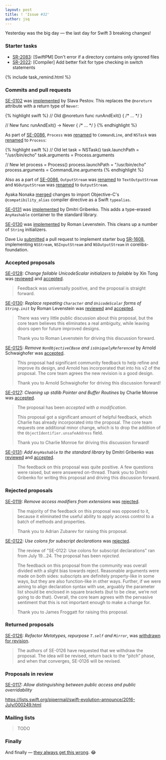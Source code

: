 ```yaml
---
layout: post
title: ! 'Issue #32'
author: jsq
---
```


Yesterday was the big day &mdash; the last day for Swift 3 breaking changes!

<!--excerpt-->

### Starter tasks

- [SR-2083](https://bugs.swift.org/browse/SR-2083): [SwiftPM] Don't error if a directory contains only ignored files
- [SR-2022](https://bugs.swift.org/browse/SR-2022): [Compiler] Add better fixit for type checking in switch statements

{% include task_remind.html %}

### Commits and pull requests

[SE-0102](https://github.com/apple/swift-evolution/blob/master/proposals/0102-noreturn-bottom-type.md) was [implemented](https://github.com/apple/swift/pull/3658) by Slava Pestov. This replaces the `@noreturn` attribute with a return type of `Never`:

{% highlight swift %}
// Old
@noreturn func runAndExit() { /* ... */ }

// New
func runAndExit() -> Never { /* ... */ }
{% endhighlight %}

As part of [SE-0086](https://github.com/apple/swift-evolution/blob/master/proposals/0086-drop-foundation-ns.md), `Process` was [renamed](https://github.com/apple/swift/pull/3598) to `CommandLine`, and `NSTask` was [renamed](https://github.com/apple/swift/pull/3670) to `Process`:

{% highlight swift %}
// Old
let task = NSTask()
task.launchPath = "/usr/bin/echo"
task.arguments = Process.arguments

// New
let process = Process()
process.launchPath = "/usr/bin/echo"
process.arguments = CommandLine.arguments
{% endhighlight %}

Also as a part of [SE-0086](https://github.com/apple/swift-evolution/blob/master/proposals/0086-drop-foundation-ns.md), `OutputStream` was [renamed](https://github.com/apple/swift/pull/3576) to `TextOutputStream` and `NSOutputStream` was [renamed](https://github.com/apple/swift/pull/3667) to `OutputStream`.

Ayaka Nonaka [merged](https://github.com/apple/swift/pull/3745) changes to import Objective-C's `@compatibility_alias` compiler directive as a Swift `typealias`.

[SE-0131](https://github.com/apple/swift-evolution/blob/master/proposals/0131-anyhashable.md) was [implemented](https://github.com/apple/swift/pull/3554) by Dmitri Gribenko. This adds a type-erased `AnyHashable` container to the standard library.

[SE-0130](https://github.com/apple/swift-evolution/blob/master/proposals/0130-string-initializers-cleanup.md) was [implemented](https://github.com/apple/swift/pull/3758) by Roman Levenstein. This cleans up a number of `String` initializers.

Dave Liu [submitted](https://github.com/apple/swift-corelibs-foundation/pull/482) a pull request to implement starter bug [SR-1608](https://bugs.swift.org/browse/SR-1608), implementing `NSStream`, `NSInputStream` and `NSOutputStream` in corelibs-foundation.

### Accepted proposals

[SE-0128](https://github.com/apple/swift-evolution/blob/master/proposals/0128-unicodescalar-failable-initializer.md): *Change failable UnicodeScalar initializers to failable* by Xin Tong was [reviewed](https://lists.swift.org/pipermail/swift-evolution-announce/2016-July/000252.html) and [accepted](https://lists.swift.org/pipermail/swift-evolution-announce/2016-July/000259.html).

> Feedback was universally positive, and the proposal is straight forward.

[SE-0130](https://github.com/apple/swift-evolution/blob/master/proposals/0130-string-initializers-cleanup.md): *Replace repeating `Character` and `UnicodeScalar` forms of `String.init`* by Roman Levenstein was [reviewed](https://lists.swift.org/pipermail/swift-evolution-announce/2016-July/000253.html) and [accepted](https://lists.swift.org/pipermail/swift-evolution-announce/2016-July/000260.html).

> There was very little public discussion about this proposal, but the core team believes this eliminates a real ambiguity, while leaving doors open for future improved designs.
>
> Thank you to Roman Levenstein for driving this discussion forward.

[SE-0125](https://github.com/apple/swift-evolution/blob/master/proposals/0125-remove-nonobjectivecbase.md): *Remove `NonObjectiveCBase` and `isUniquelyReferenced`* by Arnold Schwaighofer was [accepted](https://lists.swift.org/pipermail/swift-evolution-announce/2016-July/000261.html).

> This proposal had significant community feedback to help refine and improve its design, and Arnold has incorporated that into his v2 of the proposal.  The core team agrees the new revision is a good design.
>
> Thank you to Arnold Schwaighofer for driving this discussion forward!

[SE-0127](https://github.com/apple/swift-evolution/blob/master/proposals/0127-cleaning-up-stdlib-ptr-buffer.md): *Cleaning up stdlib Pointer and Buffer Routines* by Charlie Monroe was [accepted](https://lists.swift.org/pipermail/swift-evolution-announce/2016-July/000262.html).

> The proposal has been *accepted with a modification*.
>
> This proposal got a significant amount of helpful feedback, which Charlie has already incorporated into the proposal.  The core team requests one additional minor change, which is to drop the addition of the `ObjectIdentifier.unsafeAddress` field.
>
> Thank you to Charlie Monroe for driving this discussion forward!

[SE-0131](https://github.com/apple/swift-evolution/blob/master/proposals/0131-anyhashable.md): *Add `AnyHashable` to the standard library* by Dmitri Gribenko was [reviewed](https://lists.swift.org/pipermail/swift-evolution-announce/2016-July/000254.html) and [accepted](https://lists.swift.org/pipermail/swift-evolution-announce/2016-July/000263.html).

> The feedback on this proposal was quite positive.  A few questions were raised, but were answered on-thread.  Thank you to Dmitri Gribenko for writing this proposal and driving this discussion forward.

### Rejected proposals

[SE-0119](https://github.com/apple/swift-evolution/blob/master/proposals/0119-extensions-access-modifiers.md): *Remove access modifiers from extensions* was [rejected](https://lists.swift.org/pipermail/swift-evolution-announce/2016-July/000250.html).

> The majority of the feedback on this proposal was opposed to it, because it eliminated the useful ability to apply access control to a batch of methods and properties.
>
> Thank you to Adrian Zubarev for raising this proposal.

[SE-0122](https://github.com/apple/swift-evolution/blob/master/proposals/0122-use-colons-for-subscript-type-declarations.md): *Use colons for subscript declarations* was [rejected](https://lists.swift.org/pipermail/swift-evolution-announce/2016-July/000258.html).

> The review of "SE-0122: Use colons for subscript declarations" ran from July 19…24. The proposal has been *rejected*.
>
> The feedback on this proposal from the community was overall divided with a slight bias towards reject.  Reasonable arguments were made on both sides: subscripts are definitely property-like in some ways, but they are also function-like in other ways.  Further, if we were aiming to align declaration syntax with use, arguably the parameter list should be enclosed in square brackets (but to be clear, we’re not going to do that).  Overall, the core team agrees with the pervasive sentiment that this is not important enough to make a change for.
>
> Thank you to James Froggatt for raising this proposal.

### Returned proposals

[SE-0126](https://github.com/apple/swift-evolution/blob/master/proposals/0126-refactor-metatypes-repurpose-t-dot-self-and-mirror.md): *Refactor Metatypes, repurpose `T.self` and `Mirror`*, was [withdrawn for revision](https://lists.swift.org/pipermail/swift-evolution-announce/2016-July/000251.html).

> The authors of SE-0126 have requested that we withdraw the proposal.  The idea will be revised, return back to the “pitch” phase, and when that converges, SE-0126 will be revised.

### Proposals in review

[SE-0117](https://github.com/apple/swift-evolution/blob/master/proposals/0117-non-public-subclassable-by-default.md): *Allow distinguishing between public access and public overridability*

https://lists.swift.org/pipermail/swift-evolution-announce/2016-July/000249.html

### Mailing lists

> TODO

### Finally

And finally &mdash; [they always get this wrong](https://twitter.com/jckarter/status/756233032512573440). 😂
